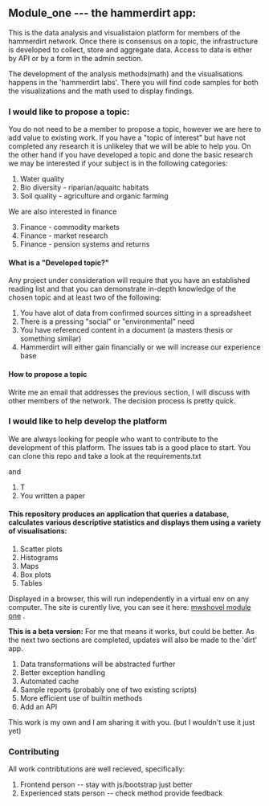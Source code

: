 ## Module_one --- the hammerdirt app:
This is the data analysis and visualistaion platform for members of the hammerdirt network. Once there is consensus on a topic, the infrastructure is developed to collect, store and aggregate data. Access to data is either by API or by a form in the admin section.

The development of the analysis methods(math) and the visualisations happens in the 'hammerdirt labs'. There you will find code samples for both the visualizations and the math used to display findings.

### I would like to propose a topic:

You do not need to be a member to propose a topic, however we are here to add value to existing work. If you have a "topic of interest" but have not completed any research it is unlikeley that we will be able to help you. On the other hand if you have developed a topic and done the basic research we may be interested if your subject is in the following categories:

1. Water quality 
2. Bio diversity - riparian/aquaitc habitats
3. Soil quality - agriculture and organic farming

We are also interested in finance

3. Finance - commodity markets
4. Finance - market research
5. Finance - pension systems and returns

#### What is a "Developed topic?"

Any project under consideration will require that you have an established reading list and that you can demonstrate in-depth knowledge of the chosen topic and at least two of the following:

1. You have alot of data from confirmed sources sitting in a spreadsheet
2. There is a pressing "social" or "environmental" need
3. You have referenced content in a document (a masters thesis or something similar)
4. Hammerdirt will either gain financially or we will increase our experience base

#### How to propose a topic

Write me an email that addresses the previous section, I will discuss with other members of the network. The decision process is pretty quick.

### I would like to help develop the platform

We are always looking for people who want to contribute to the development of this platform. The issues tab is a good place to start. You can clone this repo and take a look at the requirements.txt





and 

1. T
2. You written a paper



#### This repository produces an application that queries a database, calculates various descriptive statistics and displays them using a variety of visualisations:
1. Scatter plots
2. Histograms
3. Maps
4. Box plots
5. Tables

Displayed in a browser, this will run independently in a virtual env on any computer. The site is curently live, you can see it here: [mwshovel module one](http://mwshovel.pythonanywhere.com/) .

__This is a beta version:__ For me that means it works, but could be better. As the next two sections are completed, updates will also be made to the 'dirt' app.
1. Data transformations will be abstracted further
2. Better exception handling
3. Automated cache
4. Sample reports (probably one of two existing scripts)
5. More efficient use of builtin methods
6. Add an API

This work is my own and I am sharing it with you. (but I wouldn't use it just yet)

### Contributing
All work contribtutions are well recieved, specifically:
1. Frontend person -- stay with js/bootstrap just better
2. Experienced stats person -- check method provide feedback
